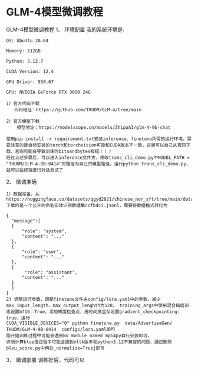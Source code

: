 # GLM-4模型微调教程

GLM-4模型微调教程
1、 环境配置
    我的系统环境是:

    OS: Ubuntu 20.04

    Memory: 512GB

    Python: 3.12.7

    CUDA Version: 12.4

    GPU Driver: 550.67

    GPU: NVIDIA GeForce RTX 3090 24G
    
    1）官方代码下载
       代码地址：https://github.com/THUDM/GLM-4/tree/main
       
    2）官方模型下载
        模型地址：https://modelscope.cn/models/ZhipuAI/glm-4-9b-chat

    使用pip install -r requirement.txt安装inference、finetune所需的运行环境，需要注意的是自动安装的torch和torchvision可能和CUDA版本不一致，这里可以自己从官网下载，否则可能会导致训练时bitsandbytes报错！！！
    经过上述步骤后，可以进入inference文件夹，修改trans_cli_demo.py中MODEL_PATH = "THUDM/GLM-4-9B-0414"的路径为自己的模型路径，运行python trans_cli_demo.py，就可以在终端进行对话测试了
2、 微调准确

    1）数据准备，从https://huggingface.co/datasets/qgyd2021/chinese_ner_sft/tree/main/data下载的是一个公开的命名实体识别数据集ccfbdci.jsonl，需要将数据格式转化为

    {
      "message":[
      {
          "role": "system",
          "content": "..."
      },
      {
          "role": "user",
          "content": "..."
      },
      {
           "role": "assistant",
          "content": "..."
      }
      ]
    }
    2) 调整运行参数，调整finetune文件夹config/lora.yaml中的参数，减少max_input_length、max_output_lenghth为128， training_args中使用混合精度训练设置bf16：True，添加梯度检查点，用时间换显存设置gradient_checkpointing: true，运行
    CUDA_VISIBLE_DEVICES="0" python finetune.py  data/AdvertiseGen/  THUDM/GLM-4-9B-0414  configs/lora.yaml即可
    刚开始训练过程中可能会遇到No module named mpi4py自行安装即可，
    评测计算blue值过程中可能会遇到nltk版本和python3.12不兼容的问题，通过删除bleu_score.py中两处_normalize=Truej即可
3、 微调部署
    训练好后，代码可以
